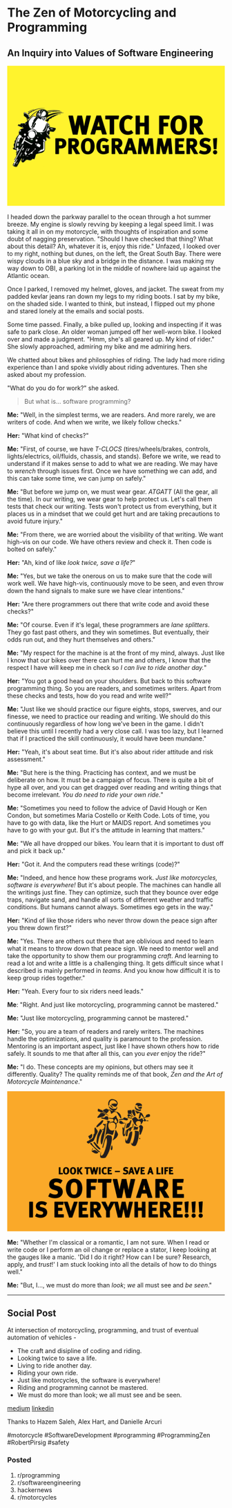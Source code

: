 # The Zen of Motorcycling and Programming
## An Inquiry into Values of Software Engineering

![](images/12-01.png)

I headed down the parkway parallel to the ocean through a hot summer breeze. My engine is slowly revving by keeping a legal speed limit. I was taking it all in on my motorcycle, with thoughts of inspiration and some doubt of nagging preservation. "Should I have checked that thing? What about this detail? Ah, whatever it is, enjoy this ride." Unfazed, I looked over to my right, nothing but dunes, on the left, the Great South Bay. There were wispy clouds in a blue sky and a bridge in the distance. I was making my way down to OBI, a parking lot in the middle of nowhere laid up against the Atlantic ocean.

Once I parked, I removed my helmet, gloves, and jacket. The sweat from my padded kevlar jeans ran down my legs to my riding boots. I sat by my bike, on the shaded side. I wanted to think, but instead, I flipped out my phone and stared lonely at the emails and social posts.

Some time passed. Finally, a bike pulled up, looking and inspecting if it was safe to park close. An older woman jumped off her well-worn bike. I looked over and made a judgment. "Hmm, she's all geared up. My kind of rider." She slowly approached, admiring my bike and me admiring hers.

We chatted about bikes and philosophies of riding. The lady had more riding experience than I and spoke vividly about riding adventures. Then she asked about my profession.

"What do you do for work?" she asked.

> But what is... software programming?

**Me:** "Well, in the simplest terms, we are readers. And more rarely, we are writers of code. And when we write, we likely follow checks."

**Her:** "What kind of checks?"

**Me:** "First, of course, we have *T-CLOCS* (tires/wheels/brakes, controls, lights/electrics, oil/fluids, chassis, and stands). Before we write, we read to understand if it makes sense to add to what we are reading. We may have to *wrench* through issues first. Once we have something we can add, and this can take some time, we can jump on safely."

**Me:** "But before we jump on, we must wear gear. *ATGATT* (All the gear, all the time). In our writing, we wear gear to help protect us. Let's call them tests that check our writing. Tests won't protect us from everything, but it places us in a mindset that we could get hurt and are taking precautions to avoid future injury."

**Me:** "From there, we are worried about the visibility of that writing. We want high-vis on our code. We have others review and check it. Then code is bolted on safely."

**Her:** "Ah, kind of like *look twice, save a life?*"

**Me:** "Yes, but we take the onerous on us to make sure that the code will work well. We have high-vis, continuously move to be seen, and even throw down the hand signals to make sure we have clear intentions."

**Her:** "Are there programmers out there that write code and avoid these checks?"

**Me:** "Of course. Even if it's legal, these programmers are *lane splitters*. They go fast past others, and they win sometimes. But eventually, their odds run out, and they hurt themselves and others."

**Me:** "My respect for the machine is at the front of my mind, always. Just like I know that our bikes over there can hurt me and others, I know that the respect I have will keep me in check so *I can live to ride another day.*"

**Her:** "You got a good head on your shoulders. But back to this software programming thing. So you are readers, and sometimes writers. Apart from these checks and tests, how do you read and write well?"

**Me:** "Just like we should practice our figure eights, stops, swerves, and our finesse, we need to practice our reading and writing. We should do this continuously regardless of how long we've been in the game. I didn't believe this until I recently had a very close call. I was too lazy, but I learned that if I practiced the skill continuously, it would have been mundane."

**Her:** "Yeah, it's about seat time. But it's also about rider attitude and risk assessment."

**Me:** "But here is the thing. Practicing has context, and we must be deliberate on how. It must be a campaign of focus. There is quite a bit of hype all over, and you can get dragged over reading and writing things that become irrelevant. *You do need to ride your own ride.*"

**Me:** "Sometimes you need to follow the advice of David Hough or Ken Condon, but sometimes Maria Costello or Keith Code. Lots of time, you have to go with data, like the Hurt or MAIDS report. And sometimes you have to go with your gut. But it's the attitude in learning that matters."

**Me:** "We all have dropped our bikes. You learn that it is important to dust off and pick it back up."

**Her:** "Got it. And the computers read these writings (code)?"

**Me:** "Indeed, and hence how these programs work. *Just like motorcycles, software is everywhere!* But it's about people. The machines can handle all the writings just fine. They can optimize, such that they bounce over edge traps, navigate sand, and handle all sorts of different weather and traffic conditions. But humans cannot always. Sometimes ego gets in the way."

**Her:** "Kind of like those riders who never throw down the peace sign after you threw down first?"

**Me:** "Yes. There are others out there that are oblivious and need to learn what it means to throw down that peace sign. We need to mentor well and take the opportunity to show them our programming *craft*. And learning to read a lot and write a little is a challenging thing. It gets difficult since what I described is mainly performed in *teams*. And you know how difficult it is to keep group rides together."

**Her:** "Yeah. Every four to six riders need leads."

**Me**: "Right. And just like motorcycling, programming cannot be mastered."

**Me:** "Just like motorcycling, programming cannot be mastered."

**Her:** "So, you are a team of readers and rarely writers. The machines handle the optimizations, and quality is paramount to the profession. Mentoring is an important aspect, just like I have shown others how to ride safely. It sounds to me that after all this, can you *ever* enjoy the ride?"

**Me:** "I do. These concepts are my opinions, but others may see it differently. Quality? The quality reminds me of that book, *Zen and the Art of Motorcycle Maintenance*."

![](images/12-02.png)

**Me:** "Whether I'm classical or a romantic, I am not sure. When I read or write code or I perform an oil change or replace a stator, I keep looking at the gauges like a manic. 'Did I do it right? How can I be sure? Research, apply, and *trust*!' I am stuck looking into all the details of how to do things well."

**Me:** "But, I…, we must do more than *look*; *we* all must see and *be seen*."

---

## Social Post

At intersection of motorcycling, programming, and trust of eventual automation of vehicles -

- The craft and disipline of coding and riding.
- Looking twice to save a life.
- Living to ride another day.
- Riding your own ride.
- Just like motorcycles, the software is everywhere!
- Riding and programming cannot be mastered.
- We must do more than look; we all must see and be seen.

[medium](https://medium.com/hackernoon/the-zen-of-motorcycling-and-programming-620907dbab2c)
[linkedin](https://www.linkedin.com/pulse/zen-motorcycling-programming-douglas-w-arcuri/)

Thanks to Hazem Saleh, Alex Hart, and Danielle Arcuri

#motorcycle #SoftwareDevelopment #programming #ProgrammingZen #RobertPirsig #safety

### Posted

1. r/programming
1. r/softwareengineering
1. hackernews
1. r/motorcycles
